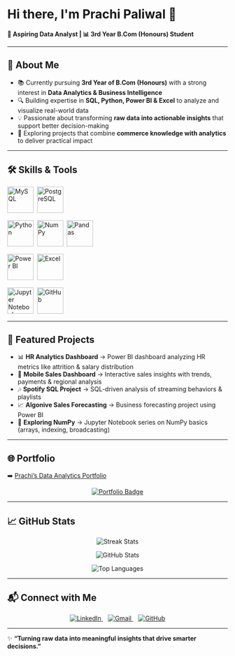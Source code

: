 # Hi there, I'm **Prachi Paliwal** 👋  

**🎯 Aspiring Data Analyst | 📊 3rd Year B.Com (Honours) Student**  

---

## 🌟 About Me  

- 📚 Currently pursuing **3rd Year of B.Com (Honours)** with a strong interest in **Data Analytics & Business Intelligence**  
- 🔍 Building expertise in **SQL, Python, Power BI & Excel** to analyze and visualize real-world data  
- 💡 Passionate about transforming **raw data into actionable insights** that support better decision-making  
- 🚀 Exploring projects that combine **commerce knowledge with analytics** to deliver practical impact  

---

## 🛠️ Skills & Tools  

<p align="center">

<!-- Databases -->
<img src="https://cdn.jsdelivr.net/gh/devicons/devicon/icons/mysql/mysql-original-wordmark.svg" title="MySQL" alt="MySQL" width="60" height="60"/>&nbsp;
<img src="https://cdn.jsdelivr.net/gh/devicons/devicon/icons/postgresql/postgresql-original-wordmark.svg" title="PostgreSQL" alt="PostgreSQL" width="60" height="60"/>&nbsp;

<!-- Python -->
<img src="https://cdn.jsdelivr.net/gh/devicons/devicon/icons/python/python-original-wordmark.svg" title="Python" alt="Python" width="60" height="60"/>&nbsp;
<img src="https://cdn.jsdelivr.net/gh/devicons/devicon/icons/numpy/numpy-original.svg" title="NumPy" alt="NumPy" width="60" height="60"/>&nbsp;
<img src="https://cdn.jsdelivr.net/gh/devicons/devicon/icons/pandas/pandas-original-wordmark.svg" title="Pandas" alt="Pandas" width="60" height="60"/>&nbsp;

<!-- Visualization -->
<img src="https://img.icons8.com/color/96/power-bi.png" title="Power BI" alt="Power BI" width="60" height="60"/>&nbsp;
<img src="https://img.icons8.com/color/96/microsoft-excel-2019--v1.png" title="Excel" alt="Excel" width="60" height="60"/>&nbsp;

<!-- Tools -->
<img src="https://cdn.jsdelivr.net/gh/devicons/devicon/icons/jupyter/jupyter-original-wordmark.svg" title="Jupyter Notebook" alt="Jupyter Notebook" width="60" height="60"/>&nbsp;
<img src="https://cdn.jsdelivr.net/gh/devicons/devicon/icons/github/github-original-wordmark.svg" title="GitHub" alt="GitHub" width="60" height="60"/>&nbsp;

</p>  

---

## 📌 Featured Projects  

- 📊 **HR Analytics Dashboard** → Power BI dashboard analyzing HR metrics like attrition & salary distribution  
- 📱 **Mobile Sales Dashboard** → Interactive sales insights with trends, payments & regional analysis  
- 🎶 **Spotify SQL Project** → SQL-driven analysis of streaming behaviors & playlists  
- 📈 **Algonive Sales Forecasting** → Business forecasting project using Power BI  
- 🐍 **Exploring NumPy** → Jupyter Notebook series on NumPy basics (arrays, indexing, broadcasting)  

---

## 🌐 Portfolio  

➡️ [Prachi’s Data Analytics Portfolio](https://prachi-portfolio.web.app/)  

<p align="center">
  <a href="https://prachi-portfolio.web.app/" target="_blank">
    <img src="https://img.shields.io/badge/🌐 Visit Portfolio-FF5722?style=for-the-badge&logoColor=white" alt="Portfolio Badge">
  </a>
</p>

---

## 📈 GitHub Stats  

<p align="center">
  <img src="https://github-readme-streak-stats.herokuapp.com/?user=Prachi005748&theme=radical" alt="Streak Stats" />
</p>  

<p align="center">
  <img src="https://github-readme-stats.vercel.app/api?username=Prachi005748&show_icons=true&theme=radical" alt="GitHub Stats" />
</p>  

<p align="center">
  <img src="https://github-readme-stats.vercel.app/api/top-langs/?username=Prachi005748&layout=compact&theme=radical" alt="Top Languages" />
</p>  

---

## 📬 Connect with Me  

<p align="center">
  <a href="https://www.linkedin.com/in/prachi-paliwal-799126268/" target="_blank">
    <img src="https://img.icons8.com/color/48/000000/linkedin.png" alt="LinkedIn"/>
  </a>&nbsp;&nbsp;
  
  <a href="mailto:prachi@example.com">
    <img src="https://img.icons8.com/color/48/000000/gmail-new.png" alt="Gmail"/>
  </a>&nbsp;&nbsp;
  
  <a href="https://github.com/Prachi005748" target="_blank">
    <img src="https://img.icons8.com/ios-glyphs/48/000000/github.png" alt="GitHub"/>
  </a>
</p>

---

✨ **“Turning raw data into meaningful insights that drive smarter decisions.”**  
